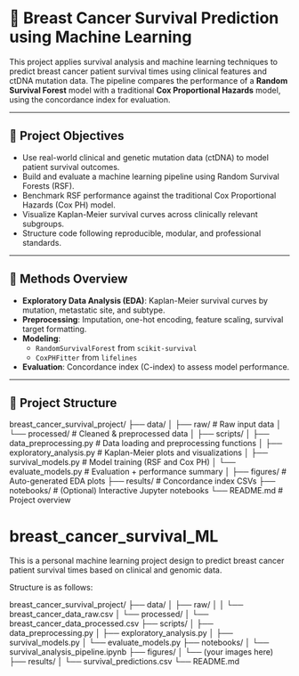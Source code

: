 # 🧬 Breast Cancer Survival Prediction using Machine Learning

This project applies survival analysis and machine learning techniques to predict breast cancer patient survival times using clinical features and ctDNA mutation data. The pipeline compares the performance of a **Random Survival Forest** model with a traditional **Cox Proportional Hazards** model, using the concordance index for evaluation.

---

## 📌 Project Objectives

- Use real-world clinical and genetic mutation data (ctDNA) to model patient survival outcomes.
- Build and evaluate a machine learning pipeline using Random Survival Forests (RSF).
- Benchmark RSF performance against the traditional Cox Proportional Hazards (Cox PH) model.
- Visualize Kaplan-Meier survival curves across clinically relevant subgroups.
- Structure code following reproducible, modular, and professional standards.

---

## 🧪 Methods Overview

- **Exploratory Data Analysis (EDA)**: Kaplan-Meier survival curves by mutation, metastatic site, and subtype.
- **Preprocessing**: Imputation, one-hot encoding, feature scaling, survival target formatting.
- **Modeling**: 
  - `RandomSurvivalForest` from `scikit-survival`
  - `CoxPHFitter` from `lifelines`
- **Evaluation**: Concordance index (C-index) to assess model performance.

---

## 📁 Project Structure

breast_cancer_survival_project/ ├── data/ │ ├── raw/ # Raw input data │ └── processed/ # Cleaned & preprocessed data │ ├── scripts/ │ ├── data_preprocessing.py # Data loading and preprocessing functions │ ├── exploratory_analysis.py # Kaplan-Meier plots and visualizations │ ├── survival_models.py # Model training (RSF and Cox PH) │ └── evaluate_models.py # Evaluation + performance summary │ ├── figures/ # Auto-generated EDA plots ├── results/ # Concordance index CSVs ├── notebooks/ # (Optional) Interactive Jupyter notebooks └── README.md # Project overview


# breast_cancer_survival_ML
This is a personal machine learning project design to predict breast cancer patient survival times based on clinical and genomic data.

Structure is as follows:

breast_cancer_survival_project/
├── data/
│   ├── raw/
│   │   └── breast_cancer_data_raw.csv
│   └── processed/
│       └── breast_cancer_data_processed.csv
├── scripts/
│   ├── data_preprocessing.py
│   ├── exploratory_analysis.py
│   ├── survival_models.py
│   └── evaluate_models.py
├── notebooks/
│   └── survival_analysis_pipeline.ipynb
├── figures/
│   └── (your images here)
├── results/
│   └── survival_predictions.csv
└── README.md

